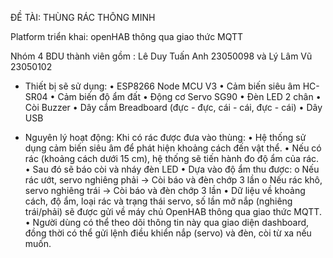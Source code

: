 ĐỀ TÀI: THÙNG RÁC THÔNG MINH

Platform triển khai: openHAB thông qua giao thức MQTT

Nhóm 4 BDU thành viên gồm : Lê Duy Tuấn Anh 23050098 và Lý Lâm Vũ 23050102

- Thiết bị sẽ sử dụng: 
•	ESP8266 Node MCU V3
•	Cảm biến siêu âm HC-SR04
•	Cảm biến độ ẩm đất
•	Động cơ Servo SG90
•	Đèn LED 2 chân
•	Còi Buzzer
•	Dây cắm Breadboard (đực - đực, cái - cái, đực - cái)
•	Dây USB

-	Nguyên lý hoạt động:
Khi có rác được đưa vào thùng:
•	Hệ thống sử dụng cảm biến siêu âm để phát hiện khoảng cách đến vật thể.
•	Nếu có rác (khoảng cách dưới 15 cm), hệ thống sẽ tiến hành đo độ ẩm của rác.
•	Sau đó sẽ báo còi và nháy đèn LED
•	Dựa vào độ ẩm thu được:
o	Nếu rác ướt, servo nghiêng phải -> Còi báo và đèn chớp 3 lần
o	Nếu rác khô, servo nghiêng trái -> Còi báo và đèn chớp 3 lần
•	Dữ liệu về khoảng cách, độ ẩm, loại rác và trạng thái servo, số lần mở nắp (nghiêng trái/phải) sẽ được gửi về máy chủ OpenHAB thông qua giao thức MQTT.
•	Người dùng có thể theo dõi thông tin này qua giao diện dashboard, đồng thời có thể gửi lệnh điều khiển nắp (servo) và đèn, còi từ xa nếu muốn.
